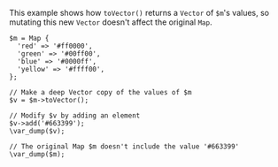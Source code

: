 This example shows how `toVector()` returns a `Vector` of `$m`'s values, so mutating this new `Vector` doesn't affect the original `Map`.

```basic-usage.php
$m = Map {
  'red' => '#ff0000',
  'green' => '#00ff00',
  'blue' => '#0000ff',
  'yellow' => '#ffff00',
};

// Make a deep Vector copy of the values of $m
$v = $m->toVector();

// Modify $v by adding an element
$v->add('#663399');
\var_dump($v);

// The original Map $m doesn't include the value '#663399'
\var_dump($m);
```
